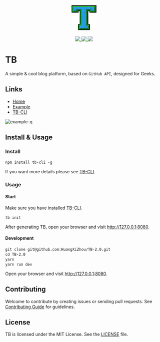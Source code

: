 <div align="center">
  <a href="#">
    <img width="80" src="./public/logo-512.png" alt="LOGO">
  </a>
</div>
<br>
<div align="center">
  <a href="https://vuejs.org">
    <img src="http://forthebadge.com/images/badges/made-with-vue.svg">
  </a>
  <a href="https://t66y.com">
    <img src="http://forthebadge.com/images/badges/ages-18.svg">
  </a>
  <a href="http://ojiq40lzd.bkt.clouddn.com/love-qr.png">
    <img src="http://forthebadge.com/images/badges/built-with-love.svg">
  </a>
</div>

# TB

A simple & cool blog platform, based on `GitHub API`, designed for Geeks.

## Links

* [Home](https://github.com/TB-blog/TB)
* [Example](https://blog.trevor.top)
* [TB-CLI](https://github.com/TB-blog/TB-CLI)

![example-q](http://ojiq40lzd.bkt.clouddn.com/example-qr.png)


## Install & Usage

### Install

```shell
npm install tb-cli -g
```

If you want more details please see [TB-CLI](https://github.com/TB-blog/TB-CLI).

### Usage

#### Start

Make sure you have installed [TB-CLI](https://github.com/TB-blog/TB-CLI).

```shell
tb init
```
After generating TB, open your browser and visit http://127.0.0.1:8080.

#### Development

```shell
git clone git@github.com:HuangXiZhou/TB-2.0.git
cd TB-2.0
yarn
yarn run dev
```
Open your browser and visit http://127.0.0.1:8080.

## Contributing
Welcome to contribute by creating issues or sending pull requests. See [Contributing Guide](CONTRIBUTING.md) for guidelines.

## License
TB is licensed under the MIT License. See the [LICENSE](LICENSE) file.
